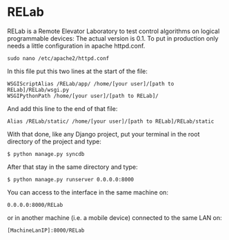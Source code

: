 RELab
=====

RELab is a Remote Elevator Laboratory to test control algorithms on logical programmable devices: 
The actual version is 0.1.
To put in production only needs a little configuration in apache httpd.conf.

	sudo nano /etc/apache2/httpd.conf

In this file put this two lines at the start of the file:

	WSGIScriptAlias /RELab/app/ /home/[your user]/[path to RELab]/RELab/wsgi.py
	WSGIPythonPath /home/[your user]/[path to RELab]/

And add this line to the end of that file:

	Alias /RELab/static/ /home/[your user]/[path to RELab]/RELab/static

With that done, like any Django project, put your terminal in the root directory of the project and type:

	$ python manage.py syncdb

After that stay in the same directory and type:

	$ python manage.py runserver 0.0.0.0:8000

You can access to the interface in the same machine on:

	0.0.0.0:8000/RELab

or in another machine (i.e. a mobile device) connected to the same LAN on:

	[MachineLanIP]:8000/RELab
